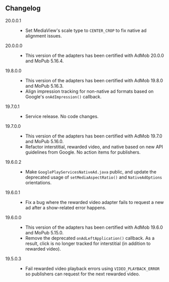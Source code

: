 ## Changelog
<dl>
  <dt title="adapter-version" label="certified-width_5.16.4">20.0.0.1</dt>
  <dd>
    <ul title="change-logs">
    	<li>Set MediaView's scale type to <code>CENTER_CROP</code> to fix native ad alignment issues.</li>
    </ul>
  </dd>

  <dt title="adapter-version" label="certified-with_5.16.4">20.0.0.0</dt>
  <dd>
    <ul title="change-logs">
    	<li>This version of the adapters has been certified with AdMob 20.0.0 and MoPub 5.16.4.</li>
    </ul>
  </dd>

  <dt title="adapter-version" label="certified-with_5.16.3">19.8.0.0</dt>
  <dd>
    <ul title="change-logs">
    	<li>This version of the adapters has been certified with AdMob 19.8.0 and MoPub 5.16.3.</li>
    	<li>Align impression tracking for non-native ad formats based on Google's <code>onAdImpression()</code> callback.</li>
    </ul>
  </dd>

  <dt title="adapter-version" label="certified-with_5.16.3">19.7.0.1</dt>
  <dd>
    <ul title="change-logs">
    	<li>Service release. No code changes.</li>
    </ul>
  </dd>

  <dt title="adapter-version" label="certified-with_5.16.0">19.7.0.0</dt>
  <dd>
    <ul title="change-logs">
    	<li>This version of the adapters has been certified with AdMob 19.7.0 and MoPub 5.16.0.</li>
    	<li>Refactor interstitial, rewarded video, and native based on new API guidelines from Google. No action items for publishers.</li>
    </ul>
  </dd>

  <dt title="adapter-version" label="certified-with_5.16.0">19.6.0.2</dt>
  <dd>
    <ul title="change-logs">
    	<li>Make <code>GooglePlayServicesNativeAd.java</code> public, and update the deprecated usage of <code>setMediaAspectRatio()</code> and <code>NativeAdOptions</code> orientations.</li>
    </ul>
  </dd>

  <dt title="adapter-version" label="certified-with_5.16.0">19.6.0.1</dt>
  <dd>
    <ul title="change-logs">
    	<li>Fix a bug where the rewarded video adapter fails to request a new ad after a show-related error happens.</li>
    </ul>
  </dd>

  <dt title="adapter-version" label="certified-with_5.15.0">19.6.0.0</dt>
  <dd>
    <ul title="change-logs">
    	<li>This version of the adapters has been certified with AdMob 19.6.0 and MoPub 5.15.0.</li>
    	<li>Remove the deprecated <code>onAdLeftApplication()</code> callback. As a result, click is no longer tracked for interstitial (in addition to rewarded video).</li>
    </ul>
  </dd>

  <dt title="adapter-version" label="certified-with_5.15.0">19.5.0.3</dt>
  <dd>
    <ul title="change-logs">
    	<li>Fail rewarded video playback errors using <code>VIDEO_PLAYBACK_ERROR</code> so publishers can request for the next rewarded video.</li>
    </ul>
  </dd>
</dl>
